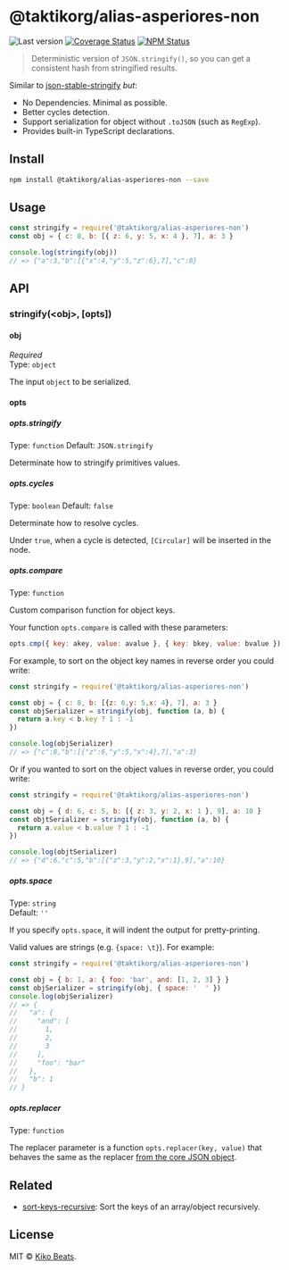 # @taktikorg/alias-asperiores-non

![Last version](https://img.shields.io/github/tag/Kikobeats/@taktikorg/alias-asperiores-non.svg?style=flat-square)
[![Coverage Status](https://img.shields.io/coveralls/Kikobeats/@taktikorg/alias-asperiores-non.svg?style=flat-square)](https://coveralls.io/github/Kikobeats/@taktikorg/alias-asperiores-non)
[![NPM Status](https://img.shields.io/npm/dm/@taktikorg/alias-asperiores-non.svg?style=flat-square)](https://www.npmjs.org/package/@taktikorg/alias-asperiores-non)

> Deterministic version of `JSON.stringify()`, so you can get a consistent hash from stringified results.

Similar to [json-stable-stringify](https://github.com/substack/json-stable-stringify) *but*:

- No Dependencies. Minimal as possible.
- Better cycles detection.
- Support serialization for object without `.toJSON` (such as `RegExp`).
- Provides built-in TypeScript declarations.

## Install

```bash
npm install @taktikorg/alias-asperiores-non --save
```

## Usage

```js
const stringify = require('@taktikorg/alias-asperiores-non')
const obj = { c: 8, b: [{ z: 6, y: 5, x: 4 }, 7], a: 3 }

console.log(stringify(obj))
// => {"a":3,"b":[{"x":4,"y":5,"z":6},7],"c":8}
```

## API

### stringify(&lt;obj&gt;, [opts])

#### obj

*Required*<br>
Type: `object`

The input `object` to be serialized.

#### opts

##### opts.stringify

Type: `function`
Default: `JSON.stringify`

Determinate how to stringify primitives values.

##### opts.cycles

Type: `boolean`
Default: `false`

Determinate how to resolve cycles.

Under `true`, when a cycle is detected, `[Circular]` will be inserted in the node.

##### opts.compare

Type: `function`

Custom comparison function for object keys.

Your function `opts.compare` is called with these parameters:

``` js
opts.cmp({ key: akey, value: avalue }, { key: bkey, value: bvalue })
```

For example, to sort on the object key names in reverse order you could write:

``` js
const stringify = require('@taktikorg/alias-asperiores-non')

const obj = { c: 8, b: [{z: 6,y: 5,x: 4}, 7], a: 3 }
const objSerializer = stringify(obj, function (a, b) {
  return a.key < b.key ? 1 : -1
})

console.log(objSerializer)
// => {"c":8,"b":[{"z":6,"y":5,"x":4},7],"a":3}
```

Or if you wanted to sort on the object values in reverse order, you could write:

```js
const stringify = require('@taktikorg/alias-asperiores-non')

const obj = { d: 6, c: 5, b: [{ z: 3, y: 2, x: 1 }, 9], a: 10 }
const objtSerializer = stringify(obj, function (a, b) {
  return a.value < b.value ? 1 : -1
})

console.log(objtSerializer)
// => {"d":6,"c":5,"b":[{"z":3,"y":2,"x":1},9],"a":10}
```

##### opts.space

Type: `string`<br>
Default: `''`

If you specify `opts.space`, it will indent the output for pretty-printing.

Valid values are strings (e.g. `{space: \t}`). For example:

```js
const stringify = require('@taktikorg/alias-asperiores-non')

const obj = { b: 1, a: { foo: 'bar', and: [1, 2, 3] } }
const objSerializer = stringify(obj, { space: '  ' })
console.log(objSerializer)
// => {
//   "a": {
//     "and": [
//       1,
//       2,
//       3
//     ],
//     "foo": "bar"
//   },
//   "b": 1
// }
```

##### opts.replacer

Type: `function`<br>

The replacer parameter is a function `opts.replacer(key, value)` that behaves
the same as the replacer
[from the core JSON object](https://developer.mozilla.org/en-US/docs/Web/JavaScript/Guide/Using_native_JSON#The_replacer_parameter).

## Related

- [sort-keys-recursive](https://github.com/Kikobeats/sort-keys-recursive): Sort the keys of an array/object recursively.

## License

MIT © [Kiko Beats](https://github.com/Kikobeats).
